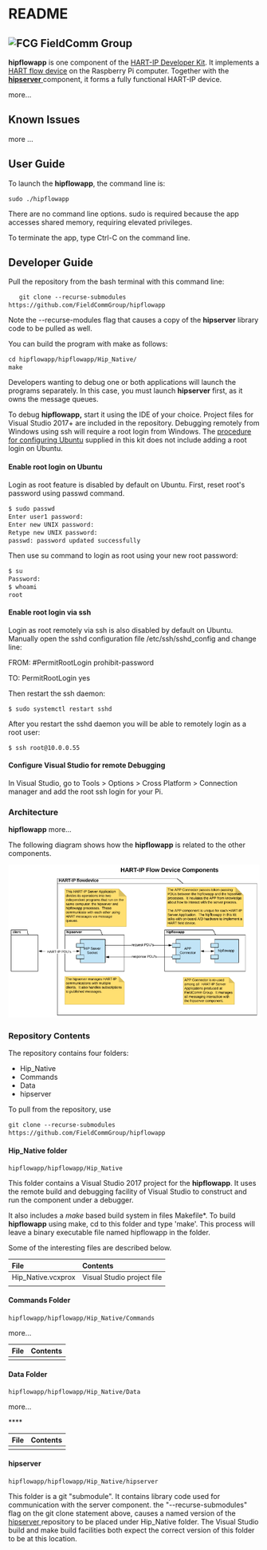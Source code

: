 # README

## ![FCG](https://avatars0.githubusercontent.com/u/26013747?s=50&v=4) FieldComm Group

**hipflowapp** is one component of the [HART-IP Developer Kit](https://github.com/FieldCommGroup/HART-IP-Developer-Kit/blob/master/doc/HART-IP%20FlowDevice%20Spec.md). It implements a [HART flow device](https://github.com/FieldCommGroup/HART-IP-Developer-Kit/blob/master/doc/HART-IP%20FlowDevice%20Spec.md) on the Raspberry Pi computer.   Together with the [**hipserver** ](https://github.com/FieldCommGroup/hipserver)component, it forms a fully functional HART-IP device.

more...

## Known Issues

more ...

## User Guide

To launch the **hipflowapp**, the command line is:

```text
sudo ./hipflowapp
```

There are no command line options.  sudo is required because the app accesses shared memory, requiring elevated privileges.

To terminate the app, type Ctrl-C on the command line.

## Developer Guide

Pull the repository from the bash terminal with this command line:

```text
   git clone --recurse-submodules https://github.com/FieldCommGroup/hipflowapp
```

Note the --recurse-modules flag that causes a copy of the **hipserver** library code to be pulled as well.

You can build the program with make as follows:

```text
cd hipflowapp/hipflowapp/Hip_Native/
make
```

Developers wanting to debug one or both applications will launch the programs separately.  In this case, you must launch **hipserver** first, as it owns the message queues.

To debug **hipflowapp,** start it using the IDE of your choice.  Project files for Visual Studio 2017+ are included in the repository. Debugging remotely from Windows using ssh will require a root login from Windows.  The [procedure for configuring Ubuntu](https://github.com/FieldCommGroup/HART-IP-Developer-Kit/blob/master/doc/Install%20OS.md) supplied in this kit does not include adding a root login on Ubuntu.  

#### Enable root login on Ubuntu

Login as root feature is disabled by default on Ubuntu. First, reset root's password using passwd command. 

```text
$ sudo passwd
Enter user1 password:
Enter new UNIX password:
Retype new UNIX password:
passwd: password updated successfully
```

Then use su command to login as root using your new root password:

```text
$ su
Password:
$ whoami
root
```

#### Enable root login via ssh

Login as root remotely via ssh is also disabled by default on Ubuntu. Manually open the sshd configuration file /etc/ssh/sshd\_config and change line: 

FROM: \#PermitRootLogin prohibit-password 

TO: PermitRootLogin yes 

Then restart the ssh daemon:

```text
$ sudo systemctl restart sshd
```

After you restart the sshd daemon you will be able to remotely login as a root user:

```text
$ ssh root@10.0.0.55
```

#### Configure Visual Studio for remote Debugging

In Visual Studio, go to Tools &gt; Options &gt; Cross Platform &gt; Connection manager and add the root ssh login for your Pi.

### Architecture

**hipflowapp**  more...

The following diagram shows how the **hipflowapp** is related to the other components.

![](.gitbook/assets/flowcomponent.png)

### Repository Contents

The repository contains four folders:

* Hip\_Native
* Commands
* Data
* hipserver

To pull from the repository, use

```text
git clone --recurse-submodules https://github.com/FieldCommGroup/hipflowapp
```

#### **Hip\_Native folder**

```text
hipflowapp/hipflowapp/Hip_Native
```

This folder contains a Visual Studio 2017 project for the **hipflowapp**.  It uses the remote build and debugging facility of Visual Studio to construct and run the component under a debugger.

It also includes a _make_ based build system in files Makefile\*. To build **hipflowapp** using make, cd to this folder and type 'make'.  This process will leave a binary executable file named hipflowapp in the folder.

Some of the interesting files are described below.

| File | Contents |
| :--- | :--- |
| Hip\_Native.vcxprox | Visual Studio project file |
|  |  |

#### **Commands Folder**

```text
hipflowapp/hipflowapp/Hip_Native/Commands
```

more...

| File | Contents |
| :--- | :--- |
|  |  |

#### Data Folder

```text
hipflowapp/hipflowapp/Hip_Native/Data
```

more...

\*\*\*\*

| File | Contents |
| :--- | :--- |
|  |  |

#### hipserver

```text
hipflowapp/hipflowapp/Hip_Native/hipserver
```

This folder is a git "submodule".  It contains library code used for communication with the server component.  the "--recurse-submodules" flag on the git clone statement above, causes a named version of the [hipserver ](https://github.com/FieldCommGroup/hipserver)repository to be placed under Hip\_Native folder.  The Visual Studio build and make build facilities both expect the correct version of this folder to be at this location.

